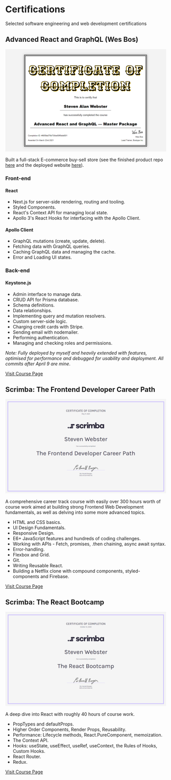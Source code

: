 # Certifications

Selected software engineering and web development certifications

## Advanced React and GraphQL (Wes Bos)

![Advanced React and GraphQL (Wes Bos)](https://github.com/budokans/certifications/blob/main/wes-bos-advanced-react-graphql.png "Advanced React and GraphQL (Wes Bos)")

Built a full-stack E-commerce buy-sell store (see the finished product repo [here](https://github.com/budokans/gretsch-geeks "Gretsch Geeks") and the deployed website [here](https://gretsch.stevenwebster.co "Gretsch Geeks")).

### Front-end

#### React

- Next.js for server-side rendering, routing and tooling.
- Styled Components.
- React's Context API for managing local state.
- Apollo 3's React Hooks for interfacing with the Apollo Client.

#### Apollo Client

- GraphQL mutations (create, update, delete).
- Fetching data with GraphQL queries.
- Caching GraphQL data and managing the cache.
- Error and Loading UI states.

### Back-end

#### Keystone.js

- Admin interface to manage data.
- CRUD API for Prisma database.
- Schema definitions.
- Data relationships.
- Implementing query and mutation resolvers.
- Custom server-side logic.
- Charging credit cards with Stripe.
- Sending email with nodemailer.
- Performing authentication.
- Managing and checking roles and permissions.

_Note: Fully deployed by myself and heavily extended with features, optimised for performance and debugged for usability and deployment. All commits after April 9 are mine_.

[Visit Course Page](https://advancedreact.com/ "Advanced React and GraphQL (Wes Bos)")

## Scrimba: The Frontend Developer Career Path

![Scrimba: The Frontend Developer Career Path](https://github.com/budokans/certifications/blob/main/scrimba-frontend-developer-career-path.png "Scrimba: The Frontend Developer Career Path")

A comprehensive career track course with easily over 300 hours worth of course work aimed at building strong Frontend Web Development fundamentals, as well as delving into some more advanced topics.

- HTML and CSS basics.
- UI Design Fundamentals.
- Responsive Design.
- E6+ JavaScript features and hundreds of coding challenges.
- Working with APIs - Fetch, promises, .then chaining, async await syntax.
- Error-handling.
- Flexbox and Grid.
- Git.
- Writing Reusable React.
- Building a Netflix clone with compound components, styled-components and Firebase.

[Visit Course Page](https://scrimba.com/learn/frontend "Scrimba: The Frontend Developer Career Path")

## Scrimba: The React Bootcamp

![Scrimba: The React Bootcamp](https://github.com/budokans/certifications/blob/main/scrimba-react-bootcamp.png "Scrimba: The React Bootcamp")

A deep dive into React with roughly 40 hours of course work.

- PropTypes and defaultProps.
- Higher Order Components, Render Props, Reusability.
- Performance: Lifecycle methods, React.PureComponent, memoization.
- The Context API.
- Hooks: useState, useEffect, useRef, useContext, the Rules of Hooks, Custom Hooks.
- React Router.
- Redux.

[Visit Course Page](https://scrimba.com/learn/react "Scrimba: The React Bootcamp")

